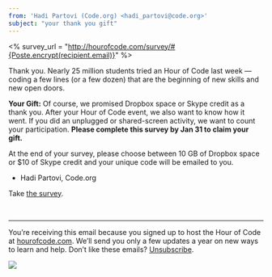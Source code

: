 ```yaml
---
from: 'Hadi Partovi (Code.org) <hadi_partovi@code.org>'
subject: "your thank you gift"
---
```

<% survey_url = "http://hourofcode.com/survey/#{Poste.encrypt(recipient.email)}" %>

Thank you. Nearly 25 million students tried an Hour of Code last week ― coding a few lines (or a few dozen) that are the beginning of new skills and new open doors.

**Your Gift:**
Of course, we promised Dropbox space or Skype credit as a thank you. After your Hour of Code event, we also want to know how it went. If you did an unplugged or shared-screen activity, we want to count your participation. **Please complete this survey by Jan 31 to claim your gift.**

At the end of your survey, please choose between 10 GB of Dropbox space or $10 of Skype credit and your unique code will be emailed to you.

- Hadi Partovi, Code.org

Take [the survey](<%= survey_url %>).

<br/>
<hr/>

You’re receiving this email because you signed up to host the Hour of Code at [hourofcode.com](https://hourofcode.com/). We’ll send you only a few updates a year on new ways to learn and help. Don’t like these emails? [Unsubscribe](<%= unsubscribe_link %>).

![](<%= tracking_pixel %>)
